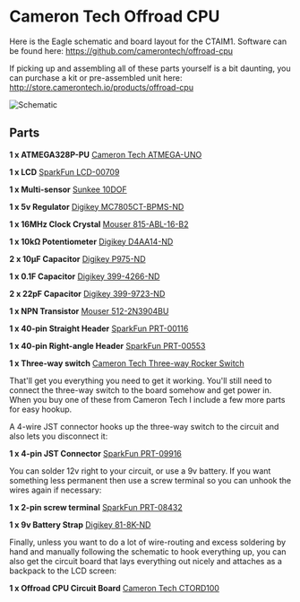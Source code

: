 # Cameron Tech Offroad CPU

Here is the Eagle schematic and board layout for the CTAIM1. Software can be found here: https://github.com/camerontech/offroad-cpu

If picking up and assembling all of these parts yourself is a bit daunting, you can purchase a kit or pre-assembled
unit here: http://store.camerontech.io/products/offroad-cpu

![Schematic](http://camerontech.github.io/offroad-cpu-hardware/images/schematic.png)

## Parts

**1 x ATMEGA328P-PU** [Cameron Tech ATMEGA-UNO](http://store.camerontech.io/products/atmega)

**1 x LCD** [SparkFun LCD-00709](https://www.sparkfun.com/products/709)

**1 x Multi-sensor** [Sunkee 10DOF](http://www.amazon.com/Attitude-Indicator-L3G4200D-ADXL345-HMC5883L/dp/B00CD239UG)

**1 x 5v Regulator** [Digikey MC7805CT-BPMS-ND]( http://www.digikey.com/product-search/en?WT.z_header=search_go&lang=en&site=us&keywords=mc7805ct-bpms-nd&x=-1136&y=-51&formaction=on)

**1 x 16MHz Clock Crystal** [Mouser 815-ABL-16-B2](http://www.mouser.com/Search/ProductDetail.aspx?R=ABL-16.000MHZ-B2virtualkey52750000virtualkey815-ABL-16-B2)

**1 x 10kΩ Potentiometer** [Digikey D4AA14-ND](http://www.digikey.com/product-search/en?WT.z_header=search_go&lang=en&site=us&keywords=D4AA14-ND&x=-1136&y=-51&formaction=on)

**2 x 10µF Capacitor** [Digikey P975-ND](http://www.digikey.com/product-search/en/capacitors/aluminum-capacitors/131081?k=p975-ND)

**1 x 0.1F Capacitor** [Digikey 399-4266-ND](http://www.digikey.com/product-search/en?WT.z_header=search_go&lang=en&site=us&keywords=399-4266-ND&x=-1151&y=-51&formaction=on)

**2 x 22pF Capacitor** [Digikey 399-9723-ND](http://www.digikey.com/product-detail/en/C315C220K5G5TA/399-9723-ND/3726119)

**1 x NPN Transistor** [Mouser 512-2N3904BU](http://www.mouser.com/Search/ProductDetail.aspx?R=2N3904BUvirtualkey51210000virtualkey512-2N3904BU)

**1 x 40-pin Straight Header** [SparkFun PRT-00116](https://www.sparkfun.com/products/116)

**1 x 40-pin Right-angle Header** [SparkFun PRT-00553](https://www.sparkfun.com/products/553)

**1 x Three-way switch** [Cameron Tech Three-way Rocker Switch](http://store.camerontech.io/products/three-way-rocker-switch)

That'll get you everything you need to get it working. You'll still need to connect the three-way switch to the board
somehow and get power in. When you buy one of these from Cameron Tech I include a few more parts for easy hookup.

A 4-wire JST connector hooks up the three-way switch to the circuit and also lets you disconnect it:

**1 x 4-pin JST Connector** [SparkFun PRT-09916](https://www.sparkfun.com/products/9916)

You can solder 12v right to your circuit, or use a 9v battery. If you want something less permanent then use a screw
terminal so you can unhook the wires again if necessary:

**1 x 2-pin screw terminal** [SparkFun PRT-08432](https://www.sparkfun.com/products/8432)

**1 x 9v Battery Strap** [Digikey 81-8K-ND](http://www.digikey.com/product-detail/en/81-8/81-8K-ND/303954)

Finally, unless you want to do a lot of wire-routing and excess soldering by hand and manually following the 
schematic to hook everything up, you can also get the circuit board that lays everything out nicely and attaches 
as a backpack to the LCD screen:

**1 x Offroad CPU Circuit Board** [Cameron Tech CTORD100](http://store.camerontech.io/products/offroad-cpu-circuit-board)
